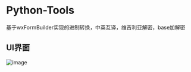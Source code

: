 # Python-Tools
 基于wxFormBuilder实现的进制转换，中英互译，维吉利亚解密，base加解密
## UI界面
![image](https://user-images.githubusercontent.com/102849988/215236326-34dddd5c-0b43-4720-8913-b9bbf278a45c.png)
